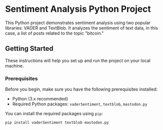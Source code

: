 # Sentiment Analysis Python Project

This Python project demonstrates sentiment analysis using two popular libraries: VADER and TextBlob. It analyzes the sentiment of text data, in this case, a list of posts related to the topic "bitcoin."

## Getting Started

These instructions will help you set up and run the project on your local machine.

### Prerequisites

Before you begin, make sure you have the following prerequisites installed:

- Python (3.x recommended)
- Required Python packages: `vaderSentiment`, `textblob`, `mastodon.py`

You can install the required packages using `pip`:

```bash
pip install vaderSentiment textblob mastodon.py
